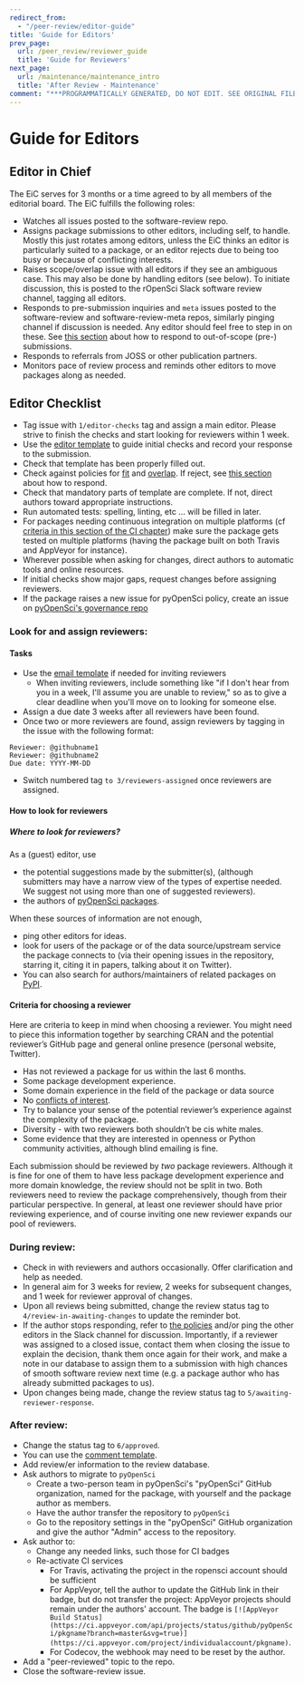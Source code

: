 ```yaml
---
redirect_from:
  - "/peer-review/editor-guide"
title: 'Guide for Editors'
prev_page:
  url: /peer_review/reviewer_guide
  title: 'Guide for Reviewers'
next_page:
  url: /maintenance/maintenance_intro
  title: 'After Review - Maintenance'
comment: "***PROGRAMMATICALLY GENERATED, DO NOT EDIT. SEE ORIGINAL FILES IN /content***"
---
```

# Guide for Editors

## Editor in Chief

The EiC serves for 3 months or a time agreed to by all members of the editorial board. The EiC fulfills the following roles:

- Watches all issues posted to the software-review repo.
-  Assigns package submissions to other editors, including self, to handle. Mostly this just rotates among editors, unless the EiC thinks an editor is particularly suited to a package, or an editor rejects due to being too busy or because of conflicting interests.
- Raises scope/overlap issue with all editors if they see an ambiguous case.  This may also be done by handling editors (see below). To initiate discussion, this is posted to the rOpenSci Slack software review channel, tagging all editors.
 - Responds to pre-submission inquiries and `meta` issues posted to the software-review and software-review-meta repos, similarly pinging channel if discussion is needed. Any editor should feel free to step in on these. See [this section](https://ropensci.github.io/dev_guide/editorguide.html#outofscoperesponse) about how to respond to out-of-scope (pre-) submissions.
 - Responds to referrals from JOSS or other publication partners.
 - Monitors pace of review process and reminds other editors to move packages along as needed.
 

## Editor Checklist


-   Tag issue with `1/editor-checks` tag and assign a main editor. Please strive to finish the checks and start looking for reviewers within 1 week.
-   Use the [editor template](placeholder_link) to guide initial checks and record your response to the submission. 
-   Check that template has been properly filled out.
-   Check against policies for [fit](placeholder_link) and [overlap](placeholder_link).
    If reject, see [this section](placeholder_link) about how to respond.
-   Check that mandatory parts of template are complete.  If not, direct authors toward appropriate instructions.
-   Run automated tests: spelling, linting, etc ... will be filled in later. 
-   For packages needing continuous integration on multiple platforms (cf [criteria in this section of the CI chapter](https://ropensci.github.io/dev_guide/ci.html#whichci)) make sure the package gets tested on multiple platforms (having the package built on both Travis and AppVeyor for instance).
-   Wherever possible when asking for changes, direct authors to automatic tools and online resources.
-   If initial checks show major gaps, request changes before assigning reviewers.
-   If the package raises a new issue for pyOpenSci policy, create an issue on [pyOpenSci's governance repo](https://github.com/pyOpenSci/governance)
    
### Look for and assign reviewers:

#### Tasks


-   Use the [email template](https://ropensci.github.io/dev_guide/reviewrequesttemplate.html) if needed for inviting reviewers
    -   When inviting reviewers, include something like "if I don't hear from you in a week, I'll assume you are unable to review," so as to give a clear deadline when you'll move on to looking for someone else.
-   Assign a due date 3 weeks after all reviewers have been found.
-   Once two or more reviewers are found, assign reviewers by tagging in the issue with the following format:
 
```  
Reviewer: @githubname1 
Reviewer: @githubname2
Due date: YYYY-MM-DD
```

-   Switch numbered tag `to 3/reviewers-assigned` once reviewers are assigned.

#### How to look for reviewers

##### Where to look for reviewers?

As a (guest) editor, use 
* the potential suggestions made by the submitter(s), (although submitters may have a narrow view of the types of expertise needed.  We suggest not using more than one of suggested reviewers).
* the authors of [pyOpenSci packages](https://github.com/pyOpenSci/). 

When these sources of information are not enough, 
* ping other editors for ideas.
* look for users of the package or of the data source/upstream service the package connects to (via their opening issues in the repository, starring it, citing it in papers, talking about it on Twitter). 
* You can also search for authors/maintainers of related packages on [PyPI](https://pypi.org/search/).

#### Criteria for choosing a reviewer

Here are criteria to keep in mind when choosing a reviewer. You might need to piece this information together by searching CRAN and the potential reviewer’s GitHub page and general online presence (personal website, Twitter).

* Has not reviewed a package for us within the last 6 months.
* Some package development experience.
* Some domain experience in the field of the package or data source
* No [conflicts of interest](https://ropensci.github.io/dev_guide/policies.html#coi).
* Try to balance your sense of the potential reviewer’s experience against the complexity of the package.
* Diversity - with two reviewers both shouldn’t be cis white males.
* Some evidence that they are interested in openness or Python community activities, although blind emailing is fine.

Each submission should be reviewed by _two_ package reviewers. Although it is fine for one of them to have less package development experience and more domain knowledge, the review should not be split in two.  Both reviewers need to review the package comprehensively, though from their particular perspective.  In general, at least one reviewer should have prior reviewing experience, and of course inviting one new reviewer expands our pool of reviewers.

### During review:

-   Check in with reviewers and authors occasionally. Offer clarification and help as needed.
-   In general aim for 3 weeks for review, 2 weeks for subsequent changes, and 1 week for reviewer approval of changes.
-   Upon all reviews being submitted, change the review status tag to `4/review-in-awaiting-changes` to update the reminder bot.
-   If the author stops responding, refer to [the policies](https://ropensci.github.io/dev_guide/policies.html#review-process) and/or ping the other editors in the Slack channel for discussion. Importantly, if a reviewer was assigned to a closed issue, contact them when closing the issue to explain the decision, thank them once again for their work, and make a note in our database to assign them to a submission with high chances of smooth software review next time (e.g. a package author who has already submitted packages to us).
-   Upon changes being made, change the review status tag to `5/awaiting-reviewer-response`.
    
### After review:

-   Change the status tag to `6/approved`.
-   You can use the [comment template](https://ropensci.github.io/dev_guide/approvaltemplate.html).
-   Add review/er information to the review database.
-   Ask authors to migrate to `pyOpenSci`
    -   Create a two-person team in pyOpenSci's "pyOpenSci" GitHub organization, named for the package, with yourself and the package author as members.
    -   Have the author transfer the repository to `pyOpenSci`
    -   Go to the repository settings in the "pyOpenSci" GitHub organization and give the author "Admin" access to the repository. 
-   Ask author to:
    -   Change any needed links, such those for CI badges
    -   Re-activate CI services
        -  For Travis, activating the project in the ropensci account should be sufficient
        -  For AppVeyor, tell the author to update the GitHub link in their badge, but do not transfer the project: AppVeyor projects should remain under the authors' account. The badge is `[![AppVeyor Build Status](https://ci.appveyor.com/api/projects/status/github/pyOpenSci/pkgname?branch=master&svg=true)](https://ci.appveyor.com/project/individualaccount/pkgname)`.
        -  For Codecov, the webhook may need to be reset by the author.
-   Add a "peer-reviewed" topic to the repo.
-   Close the software-review issue. 

